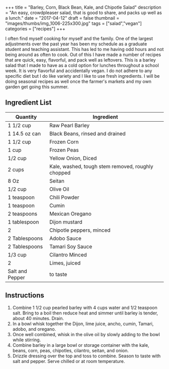 +++
title = "Barley, Corn, Black Bean, Kale, and Chipotle Salad"
description = "An easy, crowdpleaser salad, that is good to share, and packs up well as a lunch."
date = "2017-04-12"
draft = false
thumbnail = "images/thumbs/img_1006-225x300.jpg"
tags = ["salad","vegan"]
categories = ["recipes"]
+++

I often find myself cooking for myself and the family. One of the largest adjustments over the past year has been my schedule as a graduate student and teaching assistant. This has led to me having odd hours and not being around as often to cook. Out of this I have made a number of recipes that are quick, easy, flavorful, and pack well as leftovers. This is a barley salad that I made to have as a cold option for lunches throughout a school week. It is very flavorful and accidentally vegan. I do not adhere to any specific diet but I do like variety and I like to use fresh ingredients. I will be doing seasonal recipes as well once the farmer's markets and my own garden get going this summer.

## Ingredient List
Quantity | Ingredient
----|----
1 1/2 cup | Raw Pearl Barley
1 14.5 oz can | Black Beans, rinsed and drained
1 1/2 cup | Frozen Corn
1 cup | Frozen Peas
1/2 cup | Yellow Onion, Diced
2 cups | Kale, washed, tough stem removed, roughly chopped
8 Oz | Seitan
1/2 cup | Olive Oil
1 teaspoon | Chili Powder
1 teaspoon | Cumin
2 teaspoons | Mexican Oregano
1 tablespoon | Dijon mustard
2 | Chipotle peppers, minced
2 Tablespoons | Adobo Sauce
2 Tablespoons | Tamari Soy Sauce
1/3 cup | Cilantro Minced
2 | Limes, juiced
Salt and Pepper | to taste

## Instructions
1. Combine 1 1/2 cup pearled barley with 4 cups water and 1/2 teaspoon salt. Bring to a boil then reduce heat and simmer until barley is tender, about 40 minutes. Drain.
2. In a bowl whisk together the Dijon, lime juice, ancho, cumin, Tamari, adobo, and oregano.
3. Once well combined, whisk in the olive oil by slowly adding to the bowl while stirring.
4. Combine barley in a large bowl or storage container with the kale, beans, corn, peas, chipotles, cilantro, seitan, and onion.
5. Drizzle dressing over the top and toss to combine. Season to taste with salt and pepper. Serve chilled or at room temperature.
